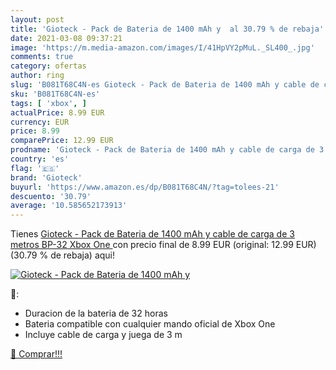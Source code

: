 ```yaml
---
layout: post
title: 'Gioteck - Pack de Bateria de 1400 mAh y  al 30.79 % de rebaja'
date: 2021-03-08 09:37:21
image: 'https://m.media-amazon.com/images/I/41HpVY2pMuL._SL400_.jpg'
comments: true
category: ofertas
author: ring
slug: 'B081T68C4N-es Gioteck - Pack de Bateria de 1400 mAh y cable de carga de...'
sku: 'B081T68C4N-es'
tags: [ 'xbox', ]
actualPrice: 8.99 EUR
currency: EUR
price: 8.99
comparePrice: 12.99 EUR
prodname: 'Gioteck - Pack de Bateria de 1400 mAh y cable de carga de 3 metros BP-32  Xbox One '
country: 'es'
flag: '🇪🇸'
brand: 'Gioteck'
buyurl: 'https://www.amazon.es/dp/B081T68C4N/?tag=tolees-21'
descuento: '30.79'
average: '10.585652173913'
---
```


Tienes [Gioteck - Pack de Bateria de 1400 mAh y cable de carga de 3 metros BP-32  Xbox One ](https://www.amazon.es/dp/B081T68C4N/?tag=tolees-21) con precio final de  8.99 EUR (original: 12.99 EUR) (30.79 %  de rebaja) aqui!

[![Gioteck - Pack de Bateria de 1400 mAh y ](https://m.media-amazon.com/images/I/41HpVY2pMuL._SL400_.jpg)](https://www.amazon.es/dp/B081T68C4N/?tag=tolees-21)

🔎:

- Duracion de la bateria de 32 horas
- Bateria compatible con cualquier mando oficial de Xbox One
- Incluye cable de carga y juega de 3 m

[🛒 Comprar!!!](https://www.amazon.es/dp/B081T68C4N/?tag=tolees-21)
